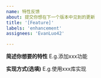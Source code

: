 ```yaml
---
name: 特性反馈
about: 提交你想在下一个版本中见到的更新
title: '[Feature]'
labels: 'enhancement'
assignees: 'EvanLuo42'

---
```


**简述你想要的特性**
E.g.添加xxx功能

**实现方式(选填)**
E.g.使用xxx库实现
